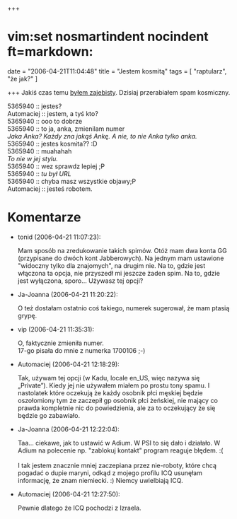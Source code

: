 +++
# vim:set nosmartindent nocindent ft=markdown:
date = "2006-04-21T11:04:48"
title = "Jestem kosmitą"
tags = [ "raptularz", "że jak?" ]

+++
Jakiś czas temu [byłem
zajebisty](http://automaciej.jogger.pl/2005/12/07/jestem-zajebisty/). Dzisiaj
przerabiałem spam kosmiczny.

5365940 :: jestes?  
Automaciej :: jestem, a tyś kto?  
5365940 :: ooo to dobrze  
5365940 :: to ja, anka, zmienilam numer  
_Jaka Anka? Każdy zna jakąś Ankę. A nie, to nie Anka tylko anka._  
5365940 :: jestes kosmita?? :D  
5365940 :: muahahah  
_To nie w jej stylu._  
5365940 :: wez sprawdz lepiej ;P  
5365940 :: _tu był URL_  
5365940 :: chyba masz wszystkie objawy;P  
Automaciej :: jesteś robotem.

# Komentarze

* tonid (2006-04-21 11:07:23): <p>Mam sposób na zredukowanie takich spimów. Otóż
  mam dwa konta GG (przypisane do dwóch kont Jabberowych). Na jednym mam
  ustawione &quot;widoczny tylko dla znajomych&quot;, na drugim nie. Na to,
  gdzie jest włączona ta opcja, nie przyszedł mi jeszcze żaden spim. Na to,
  gdzie jest wyłączona, sporo... Używasz tej opcji?</p>
* Ja-Joanna (2006-04-21 11:20:22): <p>O też dostałam ostatnio coś takiego,
  numerek sugerował, że mam ptasią grypę.</p>
* vip (2006-04-21 11:35:31): <p>O, faktycznie zmieniła numer. <br />17-go pisała
  do mnie z numerka 1700106 ;-)</p>
* Automaciej (2006-04-21 12:18:29): <p>Tak, używam tej opcji (w Kadu, locale
  en_US, więc nazywa się „Private”). Kiedy jej nie używałem miałem po prostu
  tony spamu. I nastolatek które oczekują że każdy osobnik płci męskiej będzie
  oszołomiony tym że zaczepił gp osobnik płci żeńskiej, nie mający co prawda
  kompletnie nic do powiedzienia, ale za to oczekujący że się będzie go
  zabawiało.</p>
* Ja-Joanna (2006-04-21 12:22:04): <p>Taa... ciekawe, jak to ustawić w Adium. W
  PSI to się dało i działało. W Adium na polecenie np. &quot;zablokuj
  kontakt&quot; program reaguje błędem. :( <br /> <br />I tak jestem znacznie
  mniej zaczepiana przez nie-roboty, które chcą pogadać o dupie maryni, odkąd z
  mojego profilu ICQ usunęłam informację, że znam niemiecki. :) Niemcy
  uwielbiają ICQ.</p>
* Automaciej (2006-04-21 12:27:50): <p>Pewnie dlatego że ICQ pochodzi z
  Izraela.</p>
